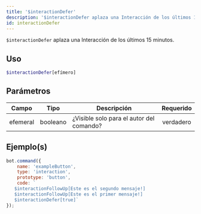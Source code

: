 ```yaml
---
title: '$interactionDefer'
description: '$interactionDefer aplaza una Interacción de los últimos 15 minutos.'
id: interactionDefer
---
```


`$interactionDefer` aplaza una Interacción de los últimos 15 minutos.

## Uso

```php
$interactionDefer[efímero]
```

## Parámetros

| Campo    | Tipo     | Descripción                              | Requerido |
| -------- | -------- | ---------------------------------------- |:---------:|
| efemeral | booleano | ¿Visible solo para el autor del comando? | verdadero |

## Ejemplo(s)

```javascript
bot.command({
    name: 'exampleButton',
    type: 'interaction',
    prototype: 'button',
    code: `
   $interactionFollowUp[Este es el segundo mensaje!] 
   $interactionFollowUp[Este es el primer mensaje!] 
   $interactionDefer[true]`
});
```